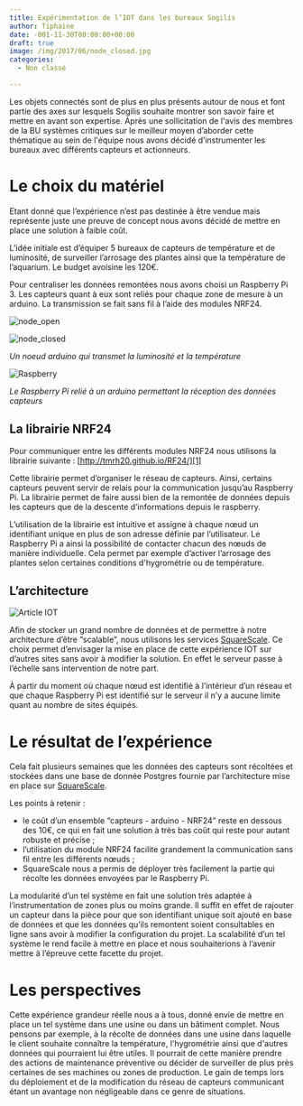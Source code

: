 ```yaml
---
title: Expérimentation de l’IOT dans les bureaux Sogilis
author: Tiphaine
date: -001-11-30T00:00:00+00:00
draft: true
image: /img/2017/06/node_closed.jpg
categories:
  - Non classé

---
```

Les objets connectés sont de plus en plus présents autour de nous et font partie des axes sur lesquels Sogilis souhaite montrer son savoir faire et mettre en avant son expertise. Après une sollicitation de l'avis des membres de la BU systèmes critiques sur le meilleur moyen d’aborder cette thématique au sein de l'équipe nous avons décidé d’instrumenter les bureaux avec différents capteurs et actionneurs.

# Le choix du matériel

Etant donné que l’expérience n’est pas destinée à être vendue mais représente juste une preuve de concept nous avons décidé de mettre en place une solution à faible coût.

L’idée initiale est d’équiper 5 bureaux de capteurs de température et de luminosité, de surveiller l’arrosage des plantes ainsi que la température de l’aquarium. Le budget avoisine les 120€.

Pour centraliser les données remontées nous avons choisi un Raspberry Pi 3. Les capteurs quant à eux sont reliés pour chaque zone de mesure à un arduino. La transmission se fait sans fil à l’aide des modules NRF24.

![node_open](/img/2017/06/node_open-217x300.jpg)

![node_closed](/img/2017/06/node_closed-300x200.jpg)

_Un noeud arduino qui transmet la luminosité et la température_

![Raspberry](/img/2017/06/Raspberry-300x159.jpg)

_Le Raspberry Pi relié à un arduino permettant la réception des données capteurs_

## La librairie NRF24

Pour communiquer entre les différents modules NRF24 nous utilisons la librairie suivante : [http://tmrh20.github.io/RF24/][1]

Cette librairie permet d’organiser le réseau de capteurs. Ainsi, certains capteurs peuvent servir de relais pour la communication jusqu’au Raspberry Pi. La librairie permet de faire aussi bien de la remontée de données depuis les capteurs que de la descente d’informations depuis le raspberry.

L’utilisation de la librairie est intuitive et assigne à chaque nœud un identifiant unique en plus de son adresse définie par l’utilisateur. Le Raspberry Pi a ainsi la possibilité de contacter chacun des nœuds de manière individuelle. Cela permet par exemple d’activer l’arrosage des plantes selon certaines conditions d'hygrométrie ou de température.

## L’architecture

![Article IOT](/img/2017/06/Article-IOT-1024x768.png)

Afin de stocker un grand nombre de données et de permettre à notre architecture d’être “scalable”, nous utilisons les services [SquareScale](http://www.squarescale.com). Ce choix permet d’envisager la mise en place de cette expérience IOT sur d’autres sites sans avoir à modifier la solution. En effet le serveur passe à l’échelle sans intervention de notre part.

À partir du moment où chaque nœud est identifié à l’intérieur d’un réseau et que chaque Raspberry Pi est identifié sur le serveur il n’y a aucune limite quant au nombre de sites équipés.

# Le résultat de l’expérience

Cela fait plusieurs semaines que les données des capteurs sont récoltées et stockées dans une base de donnée Postgres fournie par l’architecture mise en place sur [SquareScale](http://www.squarescale.com).

Les points à retenir :

- le coût d’un ensemble “capteurs - arduino - NRF24” reste en dessous des 10€, ce qui en fait une solution à très bas coût qui reste pour autant robuste et précise ;
- l’utilisation du module NRF24 facilite grandement la communication sans fil entre les différents nœuds ;
- SquareScale nous a permis de déployer très facilement la partie qui récolte les données envoyées par le Raspberry Pi.

La modularité d’un tel système en fait une solution très adaptée à l’instrumentation de zones plus ou moins grande. Il suffit en effet de rajouter un capteur dans la pièce pour que son identifiant unique soit ajouté en base de données et que les données qu’ils remontent soient consultables en ligne sans avoir à modifier la configuration du projet. La scalabilité d’un tel système le rend facile à mettre en place et nous souhaiterions à l’avenir mettre à l’épreuve cette facette du projet.

# Les perspectives

Cette expérience grandeur réelle nous a à tous, donné envie de mettre en place un tel système dans une usine ou dans un bâtiment complet. Nous pensons par exemple, à la récolte de données dans une usine dans laquelle le client souhaite connaître la température, l'hygrométrie ainsi que d'autres données qui pourraient lui être utiles. Il pourrait de cette manière prendre des actions de maintenance préventive ou décider de surveiller de plus près certaines de ses machines ou zones de production. Le gain de temps lors du déploiement et de la modification du réseau de capteurs communicant étant un avantage non négligeable dans ce genre de situations.

[1]: http://tmrh20.github.io/RF24/
